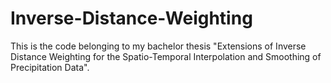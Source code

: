 # Inverse-Distance-Weighting
This is the code belonging to my bachelor thesis "Extensions of Inverse Distance Weighting for the Spatio-Temporal Interpolation and Smoothing of Precipitation Data". 
